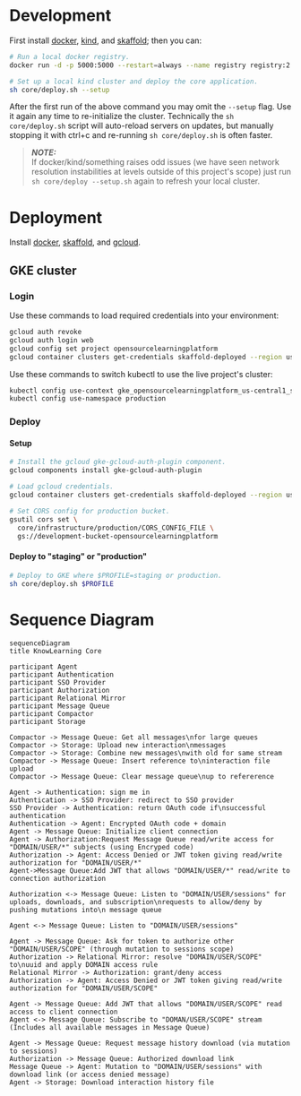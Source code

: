 # Development

First install [docker](https://docs.docker.com/get-docker/),
[kind](https://kind.sigs.k8s.io/docs/user/quick-start), and
[skaffold](https://skaffold.dev/docs/install/); then you can:

```sh
# Run a local docker registry.
docker run -d -p 5000:5000 --restart=always --name registry registry:2

# Set up a local kind cluster and deploy the core application.
sh core/deploy.sh --setup
```
After the first run of the above command you may omit the
```--setup``` flag. Use it again any time to re-initialize the
cluster. Technically the ```sh core/deploy.sh``` script will
auto-reload servers on updates, but manually stopping it with
ctrl+c and re-running ```sh core/deploy.sh``` is often
faster.

> **_NOTE:_**<br>
> If docker/kind/something raises odd issues (we have seen
> network resolution instabilities at levels outside of this
> project's scope) just run ```sh core/deploy --setup.sh```
> again to refresh your local cluster.

# Deployment

Install [docker](https://docs.docker.com/get-docker/),
[skaffold](https://skaffold.dev/docs/install/), and
[gcloud](https://cloud.google.com/sdk/docs/install).

## GKE cluster

### Login

Use these commands to load required credentials into your
environment:

```sh
gcloud auth revoke
gcloud auth login web
gcloud config set project opensourcelearningplatform
gcloud container clusters get-credentials skaffold-deployed --region us-central1
```

Use these commands to switch kubectl to use the live project's
cluster:

```sh
kubectl config use-context gke_opensourcelearningplatform_us-central1_skaffold-deployed
kubectl config use-namespace production
```

### Deploy

#### Setup

```sh
# Install the gcloud gke-gcloud-auth-plugin component.
gcloud components install gke-gcloud-auth-plugin

# Load gcloud credentials.
gcloud container clusters get-credentials skaffold-deployed --region us-central1

# Set CORS config for production bucket.
gsutil cors set \
  core/infrastructure/production/CORS_CONFIG_FILE \
  gs://development-bucket-opensourcelearningplatform
```

#### Deploy to "staging" or "production"

```sh
# Deploy to GKE where $PROFILE=staging or production.
sh core/deploy.sh $PROFILE
```

# Sequence Diagram
```mermaid
sequenceDiagram
title KnowLearning Core

participant Agent
participant Authentication
participant SSO Provider
participant Authorization
participant Relational Mirror
participant Message Queue
participant Compactor
participant Storage

Compactor -> Message Queue: Get all messages\nfor large queues
Compactor -> Storage: Upload new interaction\nmessages
Compactor -> Storage: Combine new messages\nwith old for same stream
Compactor -> Message Queue: Insert reference to\ninteraction file upload
Compactor -> Message Queue: Clear message queue\nup to refererence

Agent -> Authentication: sign me in
Authentication -> SSO Provider: redirect to SSO provider
SSO Provider -> Authentication: return OAuth code if\nsuccessful authentication
Authentication -> Agent: Encrypted OAuth code + domain
Agent -> Message Queue: Initialize client connection
Agent -> Authorization:Request Message Queue read/write access for "DOMAIN/USER/*" subjects (using Encryped code)
Authorization -> Agent: Access Denied or JWT token giving read/write authorization for "DOMAIN/USER/*"
Agent->Message Queue:Add JWT that allows "DOMAIN/USER/*" read/write to connection authorization

Authorization <-> Message Queue: Listen to "DOMAIN/USER/sessions" for uploads, downloads, and subscription\nrequests to allow/deny by pushing mutations into\n message queue

Agent <-> Message Queue: Listen to "DOMAIN/USER/sessions"

Agent -> Message Queue: Ask for token to authorize other "DOMAIN/USER/SCOPE" (through mutation to sessions scope)
Authorization -> Relational Mirror: resolve "DOMAIN/USER/SCOPE" to\nuuid and apply DOMAIN access rule
Relational Mirror -> Authorization: grant/deny access
Authorization -> Agent: Access Denied or JWT token giving read/write authorization for "DOMAIN/USER/SCOPE"

Agent -> Message Queue: Add JWT that allows "DOMAIN/USER/SCOPE" read access to client connection 
Agent <-> Message Queue: Subscribe to "DOMAN/USER/SCOPE" stream (Includes all available messages in Message Queue)

Agent -> Message Queue: Request message history download (via mutation to sessions)
Authorization -> Message Queue: Authorized download link
Message Queue -> Agent: Mutation to "DOMAIN/USER/sessions" with download link (or access denied message)
Agent -> Storage: Download interaction history file
```

